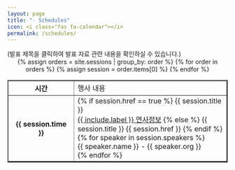 ```yaml
---
layout: page
title: "- Schedules"
icon: <i class="fas fa-calendar"></i>
permalink: /schedules/
---
```

<div class="alert alert-info" role="alert">
  (발표 제목을 클릭하여 발표 자료 관련 내용을 확인하실 수 있습니다.)
</div>

<div style="overflow: auto;" align="center">
<div class="program">
    <table cellspacing="0" cellpadding="0" border="2">
      <colgroup>
        <col width="110px ">
        <col width="70%">
      </colgroup>
      <tbody>
        <tr>
          <th class="section">시간</th>
          <td class="section">행사 내용</td>
        </tr>
{% assign orders = site.sessions | group_by: order %}
{% for order in orders  %}
{% assign session = order.items[0] %}
        <tr>
          <th>{{ session.time }}</th>
          <td>
          {% if session.href == true %}
            {{ session.title }} <br/> <a class="btn btn-primary" href="{{ site.baseurl }}{{ session.url }}" role="button"> {{ include.label }} 연사정보</a>
          {% else %}
            {{ session.title }}
            {{ session.href }}
          {% endif %}
            <span class="fontNameTitle">
            {% for speaker in session.speakers %}
              <li style="list-style-type: none;">{{ speaker.name }} - {{ speaker.org }}</li>
            {% endfor %}
            </span>
          </td>
        </tr>
{% endfor %}
      </tbody>
    </table>
</div>
</div>
